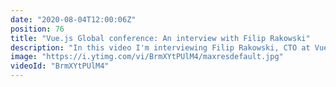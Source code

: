 ```yaml
---
date: "2020-08-04T12:00:06Z"
position: 76
title: "Vue.js Global conference: An interview with Filip Rakowski"
description: "In this video I'm interviewing Filip Rakowski, CTO at Vue Storefront. We discuss his talk about Vue Storefront Next and we go in-depth on why they needed a Next version. After that we discuss how to monetize open source work and what it means for Vue Storefront to be a part of the MACH alliance.\n\nThis video is made in collaboration with the Vue.js Global conference. \nMore details here: https://vuejs.amsterdam \n\nFollow Filip here:\nhttps://twitter.com/filrakowski\nhttps://rakowski.dev/\nhttps://www.vuestorefront.io/\n\nFollow me here:\nWebsite: https://timbenniks.dev/\nTwitter: https://twitter.com/timbenniks\nGithub: https://github.com/timbenniks\n\n#interview #vuejsglobal #vuestorefront"
image: "https://i.ytimg.com/vi/BrmXYtPUlM4/maxresdefault.jpg"
videoId: "BrmXYtPUlM4"
---
```


